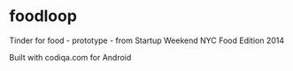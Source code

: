 foodloop
========

Tinder for food - prototype - from Startup Weekend NYC Food Edition 2014

Built with codiqa.com for Android 
